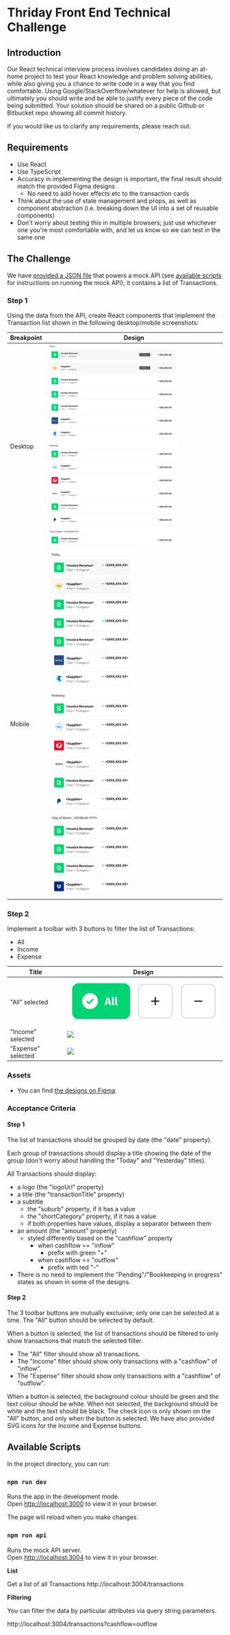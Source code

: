 # Thriday Front End Technical Challenge

## Introduction

Our React technical interview process involves candidates doing an at-home project to test your React knowledge and problem solving abilities, while also giving you a chance to write code in a way that you find comfortable.
Using Google/StackOverflow/whatever for help is allowed, but ultimately you should write and be able to justify every piece of the code being submitted.
Your solution should be shared on a public Github or Bitbucket repo showing all commit history.

If you would like us to clarify any requirements, please reach out.

## Requirements

- Use React
- Use TypeScript
- Accuracy in implementing the design is important, the final result should match the provided Figma designs
  - No need to add hover effects etc to the transaction cards
- Think about the use of state management and props, as well as component abstraction (i.e. breaking down the UI into a set of reusable components)
- Don't worry about testing this in multiple browsers; just use whichever one you're most comfortable with, and let us know so we can test in the same one

## The Challenge

We have [provided a JSON file](data/db.json) that powers a mock API (see [available scripts](#available-scripts) for instructions on running the mock API); it contains a list of Transactions.

### Step 1

Using the data from the API, create React components that implement the Transaction list shown in the following desktop/mobile screenshots:

| Breakpoint | Design                                                     |
| ---------- | ---------------------------------------------------------- |
| Desktop    | <img src="screens/desktop.png" width="75%" height="75%" /> |
| Mobile     | <img src="screens/mobile.png" width="50%" height="50%" />  |

### Step 2

Implement a toolbar with 3 buttons to filter the list of Transactions:

- All
- Income
- Expense

| Title              | Design                                    |
| ------------------ | ----------------------------------------- |
| "All" selected     | <img src="screens/toolbar.png" />         |
| "Income" selected  | <img src="screens/toolbar-income.png" />  |
| "Expense" selected | <img src="screens/toolbar-expense.png" /> |

### Assets

- You can find [the designs on Figma](<https://www.figma.com/design/CkejoJbdFNwKJGv0aBSzWE/Transactions-(Dev-test)?m=auto&t=8AccDG8Ku6jzoTzD-6>).

### Acceptance Criteria

#### Step 1

The list of transactions should be grouped by date (the "date" property).

Each group of transactions should display a title showing the date of the group (don't worry about handling the "Today" and "Yesterday" titles).

All Transactions should display:

- a logo (the "logoUrl" property)
- a title (the "transactionTitle" property)
- a subtitle
  - the "suburb" property, if it has a value
  - the "shortCategory" property, if it has a value
  - if both properties have values, display a separator between them
- an amount (the "amount" property)
  - styled differently based on the "cashflow" property
    - when cashflow == "inflow"
      - prefix with green "+"
    - when cashflow == "outflow"
      - prefix with red "-"
- There is no need to implement the "Pending"/"Bookkeeping in progress" states as shown in some of the designs.

#### Step 2

The 3 toolbar buttons are mutually exclusive; only one can be selected at a time. The "All" button should be selected by default.

When a button is selected, the list of transactions should be filtered to only show transactions that match the selected filter.

- The "All" filter should show all transactions.
- The "Income" filter should show only transactions with a "cashflow" of "inflow".
- The "Expense" filter should show only transactions with a "cashflow" of "outflow".

When a button is selected, the background colour should be green and the text colour should be white.
When not selected, the background should be white and the text should be black.
The check icon is only shown on the "All" button, and only when the button is selected.
We have also provided SVG icons for the Income and Expense buttons.

## Available Scripts

In the project directory, you can run:

### `npm run dev`

Runs the app in the development mode.\
Open [http://localhost:3000](http://localhost:3000) to view it in your browser.

The page will reload when you make changes.

### `npm run api`

Runs the mock API server.\
Open [http://localhost:3004](http://localhost:3004) to view it in your browser.

**List**

Get a list of all Transactions
http://localhost:3004/transactions

**Filtering**

You can filter the data by particular attributes via query string parameters.

http://localhost:3004/transactions?cashflow=outflow
